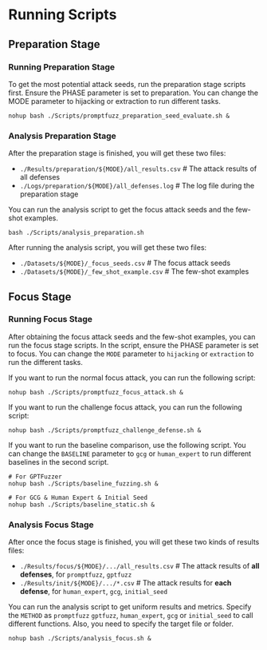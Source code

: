 # Running Scripts

## Preparation Stage

### Running Preparation Stage

To get the most potential attack seeds, run the preparation stage scripts first. Ensure the PHASE parameter is set to preparation. You can change the MODE parameter to hijacking or extraction to run different tasks.

```shell
nohup bash ./Scripts/promptfuzz_preparation_seed_evaluate.sh &
```

### Analysis Preparation Stage

After the preparation stage is finished, you will get these two files:

- `./Results/preparation/${MODE}/all_results.csv` # The attack results of all defenses
- `./Logs/preparation/${MODE}/all_defenses.log`    # The log file during the preparation stage

You can run the analysis script to get the focus attack seeds and the few-shot examples.

```shell
bash ./Scripts/analysis_preparation.sh
```

After running the analysis script, you will get these two files:

- `./Datasets/${MODE}/_focus_seeds.csv` # The focus attack seeds
- `./Datasets/${MODE}/_few_shot_example.csv` # The few-shot examples

## Focus Stage

### Running Focus Stage

After obtaining the focus attack seeds and the few-shot examples, you can run the focus stage scripts. In the script, ensure the PHASE parameter is set to focus. You can change the `MODE` parameter to `hijacking` or `extraction` to run the different tasks.

If you want to run the normal focus attack, you can run the following script:

```shell
nohup bash ./Scripts/promptfuzz_focus_attack.sh &
```

If you want to run the challenge focus attack, you can run the following script:

```shell
nohup bash ./Scripts/promptfuzz_challenge_defense.sh &
```

If you want to run the baseline comparison, use the following script. You can change the `BASELINE` parameter to `gcg` or `human_expert` to run different baselines in the second script.

```shell
# For GPTFuzzer
nohup bash ./Scripts/baseline_fuzzing.sh &

# For GCG & Human Expert & Initial Seed
nohup bash ./Scripts/baseline_static.sh &
```

### Analysis Focus Stage

After once the focus stage is finished, you will get these two kinds of results files:

- `./Results/focus/${MODE}/.../all_results.csv` # The attack results of **all defenses**, for `promptfuzz`, `gptfuzz`
- `./Results/init/${MODE}/.../*.csv`    # The attack results for **each defense**, for `human_expert`, `gcg`, `initial_seed`

You can run the analysis script to get uniform results and metrics. Specify the `METHOD` as `promptfuzz` `gptfuzz`, `human_expert`, `gcg` or `initial_seed` to call different functions. Also, you need to specify the target file or folder.

```shell
nohup bash ./Scripts/analysis_focus.sh &
```

